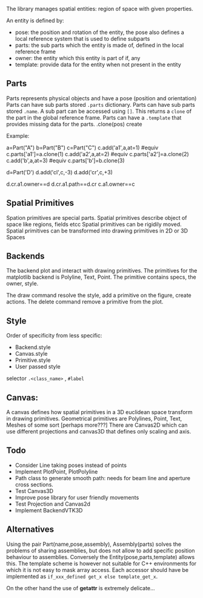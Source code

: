 The library manages spatial entities: region of space with given properties.

An entity is defined by:
  - pose: the position and rotation of the entity, the pose also defines a local reference system that is used to define subparts
  - parts: the sub parts which the entity is made of, defined in the local reference frame
  - owner: the entity which this entity is part of if, any
  - template: provide data for the entity when not present in the entity



Parts
-------------------------------------------------------------------------
Parts represents physical objects and have a pose (position and orientation)
Parts can have sub parts stored `.parts` dictionary.
Parts can have sub parts stored `.name`.
A sub part can be accessed using `[]`. This returns a `clone` of the part in the global reference frame.
Parts can have a `.template` that provides missing data for the parts.
.clone(pos) create

Example:

a=Part("A")
b=Part("B")
c=Part("C")
c.add('a1',a,at=1) #equiv c.parts['a1']=a.clone(1)
c.add('a2',a,at=2) #equiv c.parts['a2']=a.clone(2)
c.add('b',a,at=3) #equiv c.parts['b']=b.clone(3)

d=Part('D')
d.add('cl',c,-3)
d.add('cr',c,+3)

d.cr.a1.owner==d
d.cr.a1.path==d.cr
c.a1.owner==c



Spatial Primitives
--------------------------------------------------------------------------
Spation primitives are special parts.
Spatial primitives describe object of space like regions, fields etcc
Spatial primitives can be rigidily moved.
Spatial primitives can be transformed into drawing primitives in 2D or 3D Spaces


Backends
------------------------------------------------------------------------

The backend plot and interact with drawing primitives.
The primitives for the matplotlib backend is Polyline, Text, Point.
The primitive contains specs, the owner, style.

The draw command resolve the style, add a primitive on the figure, create actions.
The delete command remove a primitive from the plot.


Style
-------------------------------------------------------------------------
Order of specificity from less specific:
-  Backend.style
-  Canvas.style
-  Primitive.style
-  User passed style

selector `.<class_name>` , `#label`


Canvas:
----------------------------

A canvas defines how spatial primitives in a 3D euclidean space transform in drawing primitives.
Geometrical primitives are Polylines, Point, Text, Meshes of some sort [perhaps more???]
There are Canvas2D which can use different projections and canvas3D that defines only scaling and axis.


Todo
-----------------------------

- Consider Line taking poses instead of points
- Implement PlotPoint, PlotPolyline
- Path class to generate smooth path: needs for beam line and aperture cross sections.
- Test Canvas3D
- Improve pose library for user friendly movements
- Test Projection and Canvas2d
- Implement BackendVTK3D



Alternatives
------------------------------

Using the pair Part(name,pose,assembly), Assembly(parts) solves the problems of sharing assemblies, but does not allow to add specific position behaviour to assemblies. Conversely the Entity(pose,parts,template) allows this. The template scheme is however not suitable for C++ environments for which it is not easy to mask array access. Each accessor should have be implemented as `if_xxx_defined get_x else template_get_x`.

On the other hand the use of __getattr__ is extremely delicate...


